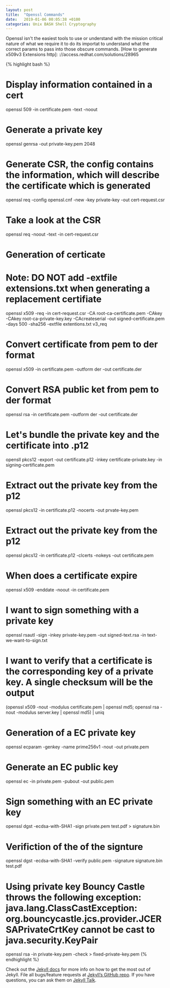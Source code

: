 ```yaml
---
layout: post
title:  "Openssl Commands"
date:   2019-01-06 00:05:38 +0100
categories: Unix BASH Shell Cryptography
---
```


Openssl isn't the easiest tools to use or understand with the mission critical nature of what we require it to do its importat to understand what the correct params to pass into those obscure commands.
[How to generate x509v3 Extensions http]: ://access.redhat.com/solutions/28965

{% highlight bash %}
# Display information contained in a cert
openssl 509 -in certificate.pem -text -noout

# Generate a private key
openssl genrsa -out private-key.pem 2048

# Generate CSR, the config contains the information, which will describe the certificate which is generated
openssl req -config openssl.cnf -new -key private-key -out cert-request.csr

# Take a look at the CSR 
openssl req -noout -text -in cert-request.csr 

# Generation of certicate
# Note: DO NOT add -extfile extensions.txt when generating a replacement certifiate
openssl x509 -req -in cert-request.csr -CA root-ca-certificate.pem -CAkey  -CAkey root-ca-private-key.key -CAcreateserial -out signed-certificate.pem -days 500 -sha256 -extfile extentions.txt v3_req

# Convert certificate from pem to der format 
openssl x509 -in certificate.pem -outform der -out certificate.der

# Convert RSA public ket from pem to der format 
openssl rsa -in certificate.pem -outform der -out certificate.der

# Let's bundle the private key and the certificate into .p12
opensll pkcs12 -export -out certificate.p12 -inkey certificate-private.key -in signing-certificate.pem

# Extract out the private key from the p12 
openssl pkcs12 -in certificate.p12 -nocerts -out prvate-key.pem

# Extract out the private key from the p12 
openssl pkcs12 -in certificate.p12 -clcerts -nokeys -out certificate.pem

# When does a certificate expire
openssl x509 -enddate -noout -in certificate.pem

# I want to sign something with a private key
openssl rsautl -sign -inkey private-key.pem -out signed-text.rsa -in  text-we-want-to-sign.txt

# I want to verify that a certificate is the corresponding key of a private key. A single checksum will be the output
(openssl x509 -nout -modulus certificate.pem | openssl md5;  openssl rsa -nout -modulus server.key | openssl md5) | uniq

# Generation of a EC private key
openssl ecparam -genkey -name prime256v1 -nout -out private.pem

# Generate an EC public key 
openssl ec -in private.pem -pubout -out public.pem

# Sign something with an EC private key 
openssl dgst -ecdsa-with-SHA1 -sign private.pem test.pdf > signature.bin

# Verifiction of the of the signture
openssl dgst -ecdsa-with-SHA1 -verify public.pem -signature  signature.bin  test.pdf

# Using private key Bouncy Castle throws the following exception: java.lang.ClassCastException: org.bouncycastle.jcs.provider.JCERSAPrivateCrtKey cannot be cast to java.security.KeyPair
openssl rsa -in private-key.pem -check > fixed-private-key.pem
{% endhighlight %}

Check out the [Jekyll docs][jekyll-docs] for more info on how to get the most out of Jekyll. File all bugs/feature requests at [Jekyll’s GitHub repo][jekyll-gh]. If you have questions, you can ask them on [Jekyll Talk][jekyll-talk].

[jekyll-docs]: http://jekyllrb.com/docs/home
[jekyll-gh]:   https://github.com/jekyll/jekyll
[jekyll-talk]: https://talk.jekyllrb.com/
